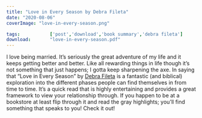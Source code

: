 ```yaml
---
title: "Love in Every Season by Debra Fileta"
date: "2020-08-06"
coverImage: "love-in-every-season.png"

tags:           ['post','download','book summary','debra fileta']
download:       "love-in-every-season.pdf"
---
```


I love being married. It’s seriously the great adventure of my life and it keeps getting better and better. Like all rewarding things in life though it’s not something that just happens; I gotta keep sharpening the axe. In saying that “Love in Every Season” by [Debra Fileta](https://www.instagram.com/truelovedates/?hl=en) is a fantastic (and biblical) exploration into the different phases people can find themselves in from time to time. It’s a quick read that is highly entertaining and provides a great framework to view your relationship through. If you happen to be at a bookstore at least flip through it and read the gray highlights; you’ll find something that speaks to you! Check it out!
